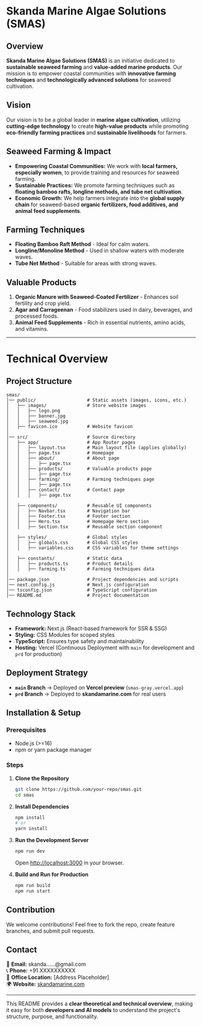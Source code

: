 # Skanda Marine Algae Solutions (SMAS)

## Overview
**Skanda Marine Algae Solutions (SMAS)** is an initiative dedicated to **sustainable seaweed farming** and **value-added marine products**. Our mission is to empower coastal communities with **innovative farming techniques** and **technologically advanced solutions** for seaweed cultivation.

## Vision
Our vision is to be a global leader in **marine algae cultivation**, utilizing **cutting-edge technology** to create **high-value products** while promoting **eco-friendly farming practices** and **sustainable livelihoods** for farmers.

## Seaweed Farming & Impact
- **Empowering Coastal Communities:** We work with **local farmers, especially women**, to provide training and resources for seaweed farming.
- **Sustainable Practices:** We promote farming techniques such as **floating bamboo rafts, longline methods, and tube net cultivation**.
- **Economic Growth:** We help farmers integrate into the **global supply chain** for seaweed-based **organic fertilizers, food additives, and animal feed supplements**.

## Farming Techniques
- **Floating Bamboo Raft Method** - Ideal for calm waters.
- **Longline/Monoline Method** - Used in shallow waters with moderate waves.
- **Tube Net Method** - Suitable for areas with strong waves.

## Valuable Products
1. **Organic Manure with Seaweed-Coated Fertilizer** - Enhances soil fertility and crop yield.
2. **Agar and Carrageenan** - Food stabilizers used in dairy, beverages, and processed foods.
3. **Animal Feed Supplements** - Rich in essential nutrients, amino acids, and vitamins.

---

# Technical Overview

## Project Structure
```
smas/
│── public/                   # Static assets (images, icons, etc.)
│   ├── images/               # Store website images
│   │   ├── logo.png
│   │   ├── banner.jpg
│   │   ├── seaweed.jpg
│   ├── favicon.ico           # Website favicon
│
│── src/                      # Source directory
│   ├── app/                  # App Router pages
│   │   ├── layout.tsx        # Main layout file (applies globally)
│   │   ├── page.tsx          # Homepage
│   │   ├── about/            # About page
│   │   │   ├── page.tsx
│   │   ├── products/         # Valuable products page
│   │   │   ├── page.tsx
│   │   ├── farming/          # Farming techniques page
│   │   │   ├── page.tsx
│   │   ├── contact/          # Contact page
│   │   │   ├── page.tsx
│
│   ├── components/           # Reusable UI components
│   │   ├── Navbar.tsx        # Navigation bar
│   │   ├── Footer.tsx        # Footer section
│   │   ├── Hero.tsx          # Homepage Hero section
│   │   ├── Section.tsx       # Reusable section component
│
│   ├── styles/               # Global styles
│   │   ├── globals.css       # Global CSS styles
│   │   ├── variables.css     # CSS variables for theme settings
│
│   ├── constants/            # Static data
│   │   ├── products.ts       # Product details
│   │   ├── farming.ts        # Farming techniques data
│
│── package.json              # Project dependencies and scripts
│── next.config.js            # Next.js configuration
│── tsconfig.json             # TypeScript configuration
│── README.md                 # Project documentation
```

## Technology Stack
- **Framework:** Next.js (React-based framework for SSR & SSG)
- **Styling:** CSS Modules for scoped styles
- **TypeScript:** Ensures type safety and maintainability
- **Hosting:** Vercel (Continuous Deployment with `main` for development and `prd` for production)

## Deployment Strategy
- **`main` Branch** → Deployed on **Vercel preview** (`smas-gray.vercel.app`)
- **`prd` Branch** → Deployed to **skandamarine.com** for real users

## Installation & Setup
### Prerequisites
- Node.js (>=16)
- npm or yarn package manager

### Steps
1. **Clone the Repository**
   ```sh
   git clone https://github.com/your-repo/smas.git
   cd smas
   ```
2. **Install Dependencies**
   ```sh
   npm install
   # or
   yarn install
   ```
3. **Run the Development Server**
   ```sh
   npm run dev
   ```
   Open [http://localhost:3000](http://localhost:3000) in your browser.

4. **Build and Run for Production**
   ```sh
   npm run build
   npm run start
   ```

## Contribution
We welcome contributions! Feel free to fork the repo, create feature branches, and submit pull requests.

## Contact
📩 **Email:** skanda……@gmail.com  
📞 **Phone:** +91 XXXXXXXXXX  
🏢 **Office Location:** [Address Placeholder]  
🌍 **Website:** [skandamarine.com](https://skandamarine.com)

---

This README provides a **clear theoretical and technical overview**, making it easy for both **developers and AI models** to understand the project's structure, purpose, and functionality.